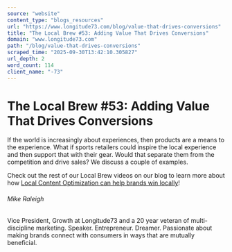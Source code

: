 ```yaml
---
source: "website"
content_type: "blogs_resources"
url: "https://www.longitude73.com/blog/value-that-drives-conversions"
title: "The Local Brew #53: Adding Value That Drives Conversions"
domain: "www.longitude73.com"
path: "/blog/value-that-drives-conversions"
scraped_time: "2025-09-30T13:42:10.305827"
url_depth: 2
word_count: 114
client_name: "-73"
---
```


# The Local Brew #53: Adding Value That Drives Conversions

If the world is increasingly about experiences, then products are a means to the experience. What if sports retailers could inspire the local experience and then support that with their gear. Would that separate them from the competition and drive sales? We discuss a couple of examples.

Check out the rest of our Local Brew videos on our blog to learn more about how [Local Content Optimization can help brands win locally](/blog/the-local-brew-14-nextdoor-and-sprinklr)!  

###### Mike Raleigh

Vice President, Growth at Longitude73 and a 20 year veteran of multi-discipline marketing. Speaker. Entrepreneur. Dreamer. Passionate about making brands connect with consumers in ways that are mutually beneficial.